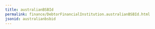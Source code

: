 ```yaml
---
title: australianBSBId
permalink: finance/DebtorFinancialInstitution.australianBSBId.html
jsonid: australianbsbid
---
```

